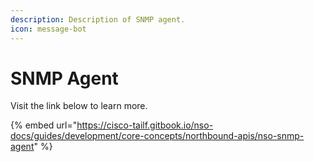 ```yaml
---
description: Description of SNMP agent.
icon: message-bot
---
```


# SNMP Agent

Visit the link below to learn more.

{% embed url="https://cisco-tailf.gitbook.io/nso-docs/guides/development/core-concepts/northbound-apis/nso-snmp-agent" %}

